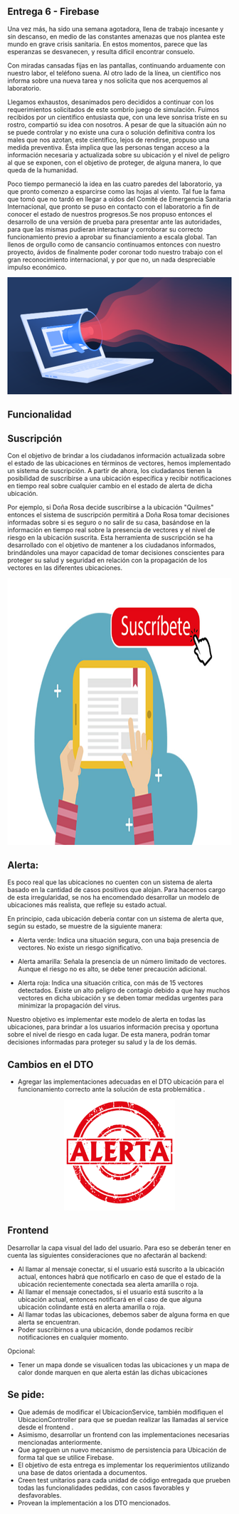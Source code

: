 ## Entrega 6 - Firebase

Una vez más, ha sido una semana agotadora, llena de trabajo incesante y sin descanso, en medio de las constantes amenazas que nos plantea este mundo en grave crisis sanitaria. En estos momentos, parece que las esperanzas se desvanecen, y resulta difícil encontrar consuelo.

Con miradas cansadas fijas en las pantallas, continuando arduamente con nuestro labor, el teléfono suena. Al otro lado de la línea, un científico nos informa sobre una nueva tarea y nos solicita que nos acerquemos al laboratorio.

Llegamos exhaustos, desanimados pero decididos a continuar con los requerimientos solicitados de este sombrío juego de simulación. Fuimos recibidos por un científico entusiasta que, con una leve sonrisa triste en su rostro, compartió su idea con nosotros. A pesar de que la situación aún no se puede controlar y no existe una cura o solución definitiva contra los males que nos azotan, este científico, lejos de rendirse, propuso una medida preventiva. Ésta implica que las personas tengan acceso a la información necesaria y actualizada sobre su ubicación y el nivel de peligro al que se exponen, con el objetivo de proteger, de alguna manera, lo que queda de la humanidad.

Poco tiempo permaneció la idea en las cuatro paredes del laboratorio, ya que pronto comenzo a esparcirse como las hojas al viento. Tal fue la fama que tomó que no tardó en llegar a oídos del Comité de Emergencia Sanitaria Internacional, que pronto se puso en contacto con el laboratorio a fin de conocer el estado de nuestros progresos.Se nos propuso entonces el desarrollo de una versión de prueba para presentar ante las autoridades, para que las mismas pudieran interactuar y corroborar su correcto funcionamiento previo a aprobar su financiamiento a escala global. Tan llenos de orgullo como de cansancio continuamos entonces con nuestro proyecto, ávidos de finalmente poder coronar todo nuestro trabajo con el gran reconocimiento internacional, y por que no, un nada despreciable impulso económico. 


<p align="center">
  <img src="notebook-alerta.png" />
</p>


## Funcionalidad


## Suscripción
Con el objetivo de brindar a los ciudadanos información actualizada sobre el estado de las ubicaciones en términos de vectores, hemos implementado un sistema de suscripción. A partir de ahora, los ciudadanos tienen la posibilidad de suscribirse a una ubicación específica y recibir notificaciones en tiempo real sobre cualquier cambio en el estado de alerta de dicha ubicación.

Por ejemplo, si Doña Rosa decide suscribirse a la ubicación "Quilmes" entonces el sistema de suscripción permitirá a Doña Rosa tomar decisiones informadas sobre si es seguro o no salir de su casa, basándose en la información en tiempo real sobre la presencia de vectores y el nivel de riesgo en la ubicación suscrita.
Esta herramienta de suscripción se ha desarrollado con el objetivo de mantener a los ciudadanos informados, brindándoles una mayor capacidad de tomar decisiones conscientes para proteger su salud y seguridad en relación con la propagación de los vectores en las diferentes ubicaciones.

<p align="center">
  <img src="subscribite2.jpg" width="900" height="600" />
</p>

##  Alerta:
Es poco real que las ubicaciones no cuenten con un sistema de alerta basado en la cantidad de casos positivos que alojan. Para hacernos cargo de esta irregularidad, se nos ha encomendado desarrollar un modelo de ubicaciones más realista, que refleje su estado actual.

En principio, cada ubicación debería contar con un sistema de alerta que, según su estado, se muestre de la siguiente manera:

- Alerta verde: Indica una situación segura, con una baja presencia de vectores. No existe un riesgo significativo.

- Alerta amarilla: Señala la presencia de un número limitado de vectores. Aunque el riesgo no es alto, se debe tener precaución adicional.

- Alerta roja: Indica una situación crítica, con más de 15 vectores detectados. Existe un alto peligro de contagio debido a que hay muchos vectores en dicha ubicación y se deben tomar medidas urgentes para minimizar la propagación del virus.

Nuestro objetivo es implementar este modelo de alerta en todas las ubicaciones, para brindar a los usuarios información precisa y oportuna sobre el nivel de riesgo en cada lugar. De esta manera, podrán tomar decisiones informadas para proteger su salud y la de los demás.

##  Cambios en el DTO

- Agregar las implementaciones adecuadas en el DTO ubicación para el funcionamiento correcto ante la solución de esta problemática .

<p align="center">
  <img src="ALERTA-2.png" width="250" height="250" />
</p>

##  Frontend
Desarrollar la capa visual del lado del usuario. Para eso se deberán tener en cuenta las siguientes consideraciones que no afectarán al backend:
- Al llamar al mensaje conectar, si el usuario está suscrito a la ubicación actual, entonces habrá que notificarlo en caso de que el estado de la ubicación recientemente conectada sea alerta amarilla o roja.
- Al llamar el mensaje conectados, si el usuario está suscrito a la ubicación actual, entonces notificará en el caso de que alguna ubicación colindante está en alerta amarilla o roja.
- Al llamar todas las ubicaciones, debemos saber de alguna forma  en que alerta se encuentran.
- Poder suscribirnos a una ubicación, donde podamos recibir notificaciones en cualquier momento.

Opcional:
- Tener un mapa donde se visualicen todas las ubicaciones y un mapa de calor donde marquen en que alerta están las dichas ubicaciones

##  Se pide:
-  Que además de modificar el UbicacionService, también modifiquen el UbicacionController para que se puedan realizar las llamadas al service desde el frontend .
-  Asimismo, desarrollar un frontend con las implementaciones necesarias mencionadas anteriormente.
-  Que agreguen un nuevo mecanismo de persistencia para Ubicación de forma tal que se utilice Firebase.
-  El objetivo de esta entrega es implementar los requerimientos utilizando una base de datos orientada a documentos.
-  Creen test unitarios para cada unidad de código entregada que prueben todas las funcionalidades pedidas, con casos favorables y desfavorables.
-  Provean la implementación a los DTO mencionados.
